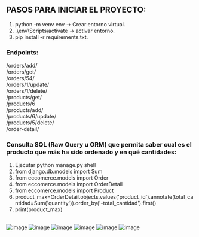 ## PASOS PARA INICIAR EL PROYECTO: <br>
1. python -m venv env -> Crear entorno virtual.<br>
2. .\env\Scripts\activate -> activar entorno.<br>
3. pip install -r requirements.txt.<br>

### Endpoints: 
/orders/add/ <br>
/orders/get/ <br>
/orders/54/ <br>
/orders/1/update/ <br>
/orders/1/delete/ <br>
/products/get/ <br>
/products/6 <br>
/products/add/ <br>
/products/6/update/ <br>
/products/5/delete/ <br>
/order-detail/ <br>
### Consulta SQL (Raw Query u ORM) que permita saber cual es el producto que más ha sido ordenado y en qué cantidades:
1. Ejecutar python manage.py shell
2. from django.db.models import Sum
3. from eccomerce.models import Order
4. from eccomerce.models import OrderDetail
5. from eccomerce.models import Product
6. product_max=OrderDetail.objects.values('product_id').annotate(total_cantidad=Sum('quantity')).order_by('-total_cantidad').first()
7. print(product_max) <br><br>

![image](https://user-images.githubusercontent.com/101826187/227840127-4121700a-3033-41b0-98d0-040b40753208.png)
![image](https://user-images.githubusercontent.com/101826187/227840216-cf27fe50-b736-475f-9a4d-6bf39de26e48.png)
![image](https://user-images.githubusercontent.com/101826187/227840252-55e62180-619d-4474-91eb-ce91ac2ea553.png)
![image](https://user-images.githubusercontent.com/101826187/227840273-d908e99c-ccff-45b0-9e76-a7b0cac084c0.png)
![image](https://user-images.githubusercontent.com/101826187/227840292-9a8b764b-e596-4736-b13a-f50bab89d74b.png)
![image](https://user-images.githubusercontent.com/101826187/227840307-027a7b22-39d3-4e90-8470-abe386525bf9.png)


